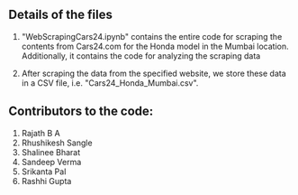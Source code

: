 ## Details of the files
1. "WebScrapingCars24.ipynb" contains the entire code for scraping the contents from Cars24.com for the Honda model in the Mumbai location.
   Additionally, it contains the code for analyzing the scraping data

2. After scraping the data from the specified website, we store these data in a CSV file, i.e. "Cars24_Honda_Mumbai.csv".

## Contributors to the code:
1. Rajath B A
2. Rhushikesh Sangle
3. Shalinee Bharat
4. Sandeep Verma
5. Srikanta Pal
6. Rashhi Gupta
